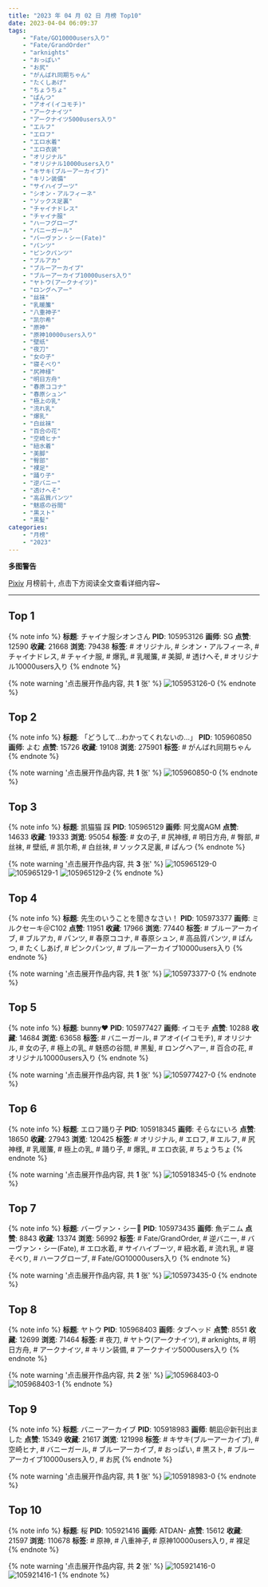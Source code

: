 ```yaml
---
title: "2023 年 04 月 02 日 月榜 Top10"
date: 2023-04-04 06:09:37
tags:
    - "Fate/GO10000users入り"
    - "Fate/GrandOrder"
    - "arknights"
    - "おっぱい"
    - "お尻"
    - "がんばれ同期ちゃん"
    - "たくしあげ"
    - "ちょうちょ"
    - "ぱんつ"
    - "アオイ(イコモチ)"
    - "アークナイツ"
    - "アークナイツ5000users入り"
    - "エルフ"
    - "エロフ"
    - "エロ水着"
    - "エロ衣装"
    - "オリジナル"
    - "オリジナル10000users入り"
    - "キサキ(ブルーアーカイブ)"
    - "キリン装備"
    - "サイハイブーツ"
    - "シオン・アルフィーネ"
    - "ソックス足裏"
    - "チャイナドレス"
    - "チャイナ服"
    - "ハーフグローブ"
    - "バニーガール"
    - "バーヴァン・シー(Fate)"
    - "パンツ"
    - "ピンクパンツ"
    - "ブルアカ"
    - "ブルーアーカイブ"
    - "ブルーアーカイブ10000users入り"
    - "ヤトウ(アークナイツ)"
    - "ロングヘアー"
    - "丝袜"
    - "乳暖簾"
    - "八重神子"
    - "凯尔希"
    - "原神"
    - "原神10000users入り"
    - "壁纸"
    - "夜刀"
    - "女の子"
    - "寝そべり"
    - "尻神様"
    - "明日方舟"
    - "春原ココナ"
    - "春原シュン"
    - "極上の乳"
    - "流れ乳"
    - "爆乳"
    - "白丝袜"
    - "百合の花"
    - "空崎ヒナ"
    - "紐水着"
    - "美脚"
    - "臀部"
    - "裸足"
    - "踊り子"
    - "逆バニー"
    - "透けへそ"
    - "高品質パンツ"
    - "魅惑の谷間"
    - "黒スト"
    - "黒髪"
categories:
    - "月榜"
    - "2023"
---
```


<i class="fa fa-triangle-exclamation"></i>**多图警告**<i class="fa fa-triangle-exclamation"></i>

[Pixiv](https://www.pixiv.net/) 月榜前十, 点击下方阅读全文查看详细内容~

<!-- more -->

---

## Top 1

{% note info %}
**标题**: チャイナ服シオンさん
**PID**: 105953126 **画师**: SG
**点赞**: 12590 **收藏**: 21668 **浏览**: 79438
**标签**: # オリジナル, # シオン・アルフィーネ, # チャイナドレス, # チャイナ服, # 爆乳, # 乳暖簾, # 美脚, # 透けへそ, # オリジナル10000users入り
{% endnote %}

{% note warning '点击展开作品内容, 共 **1** 张' %}
![105953126-0](https://i.pixiv.re/img-original/img/2023/03/06/14/43/26/105953126_p0.png)
{% endnote %}

## Top 2

{% note info %}
**标题**: 「どうして…わかってくれないの…」
**PID**: 105960850 **画师**: よむ
**点赞**: 15726 **收藏**: 19108 **浏览**: 275901
**标签**: # がんばれ同期ちゃん
{% endnote %}

{% note warning '点击展开作品内容, 共 **1** 张' %}
![105960850-0](https://i.pixiv.re/img-original/img/2023/03/06/08/02/18/105960850_p0.png)
{% endnote %}

## Top 3

{% note info %}
**标题**: 凯猫猫 踩
**PID**: 105965129 **画师**: 阿戈魔AGM
**点赞**: 14633 **收藏**: 19333 **浏览**: 95054
**标签**: # 女の子, # 尻神様, # 明日方舟, # 臀部, # 丝袜, # 壁纸, # 凯尔希, # 白丝袜, # ソックス足裏, # ぱんつ
{% endnote %}

{% note warning '点击展开作品内容, 共 **3** 张' %}
![105965129-0](https://i.pixiv.re/img-original/img/2023/03/06/13/08/26/105965129_p0.jpg)
![105965129-1](https://i.pixiv.re/img-original/img/2023/03/06/13/08/26/105965129_p1.jpg)
![105965129-2](https://i.pixiv.re/img-original/img/2023/03/06/13/08/26/105965129_p2.jpg)
{% endnote %}

## Top 4

{% note info %}
**标题**: 先生のいうことを聞きなさい！
**PID**: 105973377 **画师**: ミルクセーキ＠C102
**点赞**: 11951 **收藏**: 17966 **浏览**: 77440
**标签**: # ブルーアーカイブ, # ブルアカ, # パンツ, # 春原ココナ, # 春原シュン, # 高品質パンツ, # ぱんつ, # たくしあげ, # ピンクパンツ, # ブルーアーカイブ10000users入り
{% endnote %}

{% note warning '点击展开作品内容, 共 **1** 张' %}
![105973377-0](https://i.pixiv.re/img-original/img/2023/03/06/20/03/17/105973377_p0.jpg)
{% endnote %}

## Top 5

{% note info %}
**标题**: bunny♥
**PID**: 105977427 **画师**: イコモチ
**点赞**: 10288 **收藏**: 14684 **浏览**: 63658
**标签**: # バニーガール, # アオイ(イコモチ), # オリジナル, # 女の子, # 極上の乳, # 魅惑の谷間, # 黒髪, # ロングヘアー, # 百合の花, # オリジナル10000users入り
{% endnote %}

{% note warning '点击展开作品内容, 共 **1** 张' %}
![105977427-0](https://i.pixiv.re/img-original/img/2023/03/06/22/08/42/105977427_p0.png)
{% endnote %}

## Top 6

{% note info %}
**标题**: エロフ踊り子
**PID**: 105918345 **画师**: そらなにいろ
**点赞**: 18650 **收藏**: 27943 **浏览**: 120425
**标签**: # オリジナル, # エロフ, # エルフ, # 尻神様, # 乳暖簾, # 極上の乳, # 踊り子, # 爆乳, # エロ衣装, # ちょうちょ
{% endnote %}

{% note warning '点击展开作品内容, 共 **1** 张' %}
![105918345-0](https://i.pixiv.re/img-original/img/2023/03/05/00/00/59/105918345_p0.png)
{% endnote %}

## Top 7

{% note info %}
**标题**: バーヴァン・シー🐰
**PID**: 105973435 **画师**: 魚デニム
**点赞**: 8843 **收藏**: 13374 **浏览**: 56992
**标签**: # Fate/GrandOrder, # 逆バニー, # バーヴァン・シー(Fate), # エロ水着, # サイハイブーツ, # 紐水着, # 流れ乳, # 寝そべり, # ハーフグローブ, # Fate/GO10000users入り
{% endnote %}

{% note warning '点击展开作品内容, 共 **1** 张' %}
![105973435-0](https://i.pixiv.re/img-original/img/2023/03/06/20/05/06/105973435_p0.jpg)
{% endnote %}

## Top 8

{% note info %}
**标题**: ヤトウ
**PID**: 105968403 **画师**: タブヘッド
**点赞**: 8551 **收藏**: 12699 **浏览**: 71464
**标签**: # 夜刀, # ヤトウ(アークナイツ), # arknights, # 明日方舟, # アークナイツ, # キリン装備, # アークナイツ5000users入り
{% endnote %}

{% note warning '点击展开作品内容, 共 **2** 张' %}
![105968403-0](https://i.pixiv.re/img-original/img/2023/03/06/16/42/50/105968403_p0.jpg)
![105968403-1](https://i.pixiv.re/img-original/img/2023/03/06/16/42/50/105968403_p1.jpg)
{% endnote %}

## Top 9

{% note info %}
**标题**: バニーアーカイブ
**PID**: 105918983 **画师**: 朝凪＠新刊出ました
**点赞**: 15349 **收藏**: 21617 **浏览**: 121998
**标签**: # キサキ(ブルーアーカイブ), # 空崎ヒナ, # バニーガール, # ブルーアーカイブ, # おっぱい, # 黒スト, # ブルーアーカイブ10000users入り, # お尻
{% endnote %}

{% note warning '点击展开作品内容, 共 **1** 张' %}
![105918983-0](https://i.pixiv.re/img-original/img/2023/03/05/00/11/18/105918983_p0.jpg)
{% endnote %}

## Top 10

{% note info %}
**标题**: 桜
**PID**: 105921416 **画师**: ATDAN-
**点赞**: 15612 **收藏**: 21597 **浏览**: 110678
**标签**: # 原神, # 八重神子, # 原神10000users入り, # 裸足
{% endnote %}

{% note warning '点击展开作品内容, 共 **2** 张' %}
![105921416-0](https://i.pixiv.re/img-original/img/2023/03/08/16/51/59/105921416_p0.jpg)
![105921416-1](https://i.pixiv.re/img-original/img/2023/03/08/16/51/59/105921416_p1.jpg)
{% endnote %}
